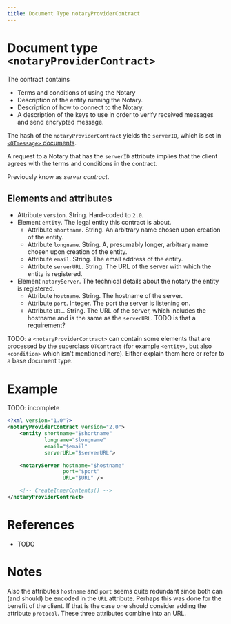 ```yaml
---
title: Document Type notaryProviderContract
---
```


# Document type `<notaryProviderContract>`

The contract contains

* Terms and conditions of using the Notary
* Description of the entity running the Notary.
* Description of how to connect to the Notary.
* A description of the keys to use in order to verify received messages and send
  encrypted message.

The hash of the `notaryProviderContract` yields the `serverID`, which is set in
[`<OTmessage>` documents](OTmessage.md).

A request to a Notary that has the `serverID` attribute implies that the client
agrees with the terms and conditions in the contract.

Previously know as _server contract_.

## Elements and attributes

* Attribute `version`. String. Hard-coded to `2.0`.
* Element `entity`. The legal entity this contract is about.
  * Attribute `shortname`. String. An arbitrary name chosen upon creation of the
    entity.
  * Attribute `longname`. String. A, presumably longer, arbitrary name chosen
    upon creation of the entity.
  * Attribute `email`. String. The email address of the entity.
  * Attribute `serverURL`. String. The URL of the server with which the entity
    is registered.
* Element `notaryServer`. The technical details about the notary the entity is
  registered.
  * Attribute `hostname`. String. The hostname of the server.
  * Attribute `port`. Integer. The port the server is listening on.
  * Attribute `URL`. String. The URL of the server, which includes the hostname
    and is the same as the `serverURL`. TODO is that a requirement?

TODO: a `<notaryProviderContract>` can contain some elements that are processed
by the superclass `OTContract` (for example `<entity>`, but also `<condition>`
which isn't mentioned here). Either explain them here or refer to a base
document type.

# Example

TODO: incomplete

```xml
<?xml version="1.0"?>
<notaryProviderContract version="2.0">
    <entity shortname="$shortname"
            longname="$longname"
            email="$email"
            serverURL="$serverURL">

    <notaryServer hostname="$hostname"
                  port="$port"
                  URL="$URL" />

    <!-- CreateInnerContents() -->
</notaryProviderContract>
```

# References

* TODO

# Notes

Also the attributes `hostname` and `port` seems quite redundant since both can
(and should) be encoded in the `URL` attribute. Perhaps this was done for the
benefit of the client. If that is the case one should consider adding the
attribute `protocol`. These three attributes combine into an URL.

